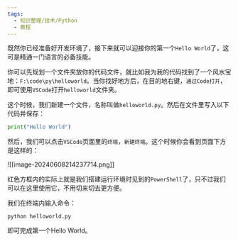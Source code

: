 ```yaml
---
tags:
  - 知识整理/技术/Python
  - 教程
---
```

既然你已经准备好开发环境了，接下来就可以迎接你的第一个`Hello World`了，这可是精通一门语言的必备技能。

你可以先规划一个文件夹放你的代码文件，就比如我为我的代码找到了一个风水宝地：`F:\code\py\helloworld`。当你找好地方后，在目的地右键，`通过Code打开`，即可使用`VSCode`打开`helloworld`文件夹。

这个时候，我们新建一个文件，名称叫做`helloworld.py`。然后在文件里写入以下代码并保存：

```python
print("Hello World")
```

然后，我们可以点击`VSCode`页面里的`终端`，`新建终端`。这个时候你会看到页面下方是这样的：

![[image-20240608214237714.png]]

红色方框内的实际上就是我们搭建运行环境时见到的`PowerShell`了，只不过我们可以在这里使用它，不用切来切去更方便。

我们在终端内输入命令：

```shell
python helloworld.py
```

即可完成第一个Hello World。
